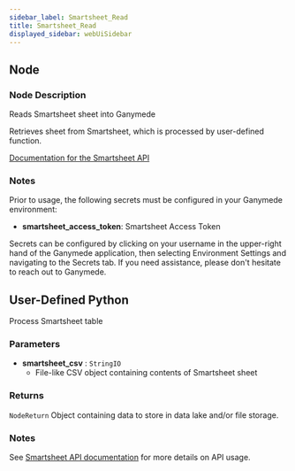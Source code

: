 ```yaml
---
sidebar_label: Smartsheet_Read
title: Smartsheet_Read
displayed_sidebar: webUiSidebar
---
```


## Node

### Node Description

Reads Smartsheet sheet into Ganymede

Retrieves sheet from Smartsheet, which is processed by user-defined function.

[Documentation for the Smartsheet API](https://smartsheet.redoc.ly/)

### Notes

Prior to usage, the following secrets must be configured in your Ganymede environment:
- **smartsheet_access_token**: Smartsheet Access Token

Secrets can be configured by clicking on your username in the upper-right hand of the Ganymede
application, then selecting Environment Settings and navigating to the Secrets tab.  If you need
assistance, please don't hesitate to reach out to Ganymede.

## User-Defined Python

Process Smartsheet table

### Parameters

- **smartsheet_csv** : `StringIO`
    - File-like CSV object containing contents of Smartsheet sheet

### Returns

`NodeReturn`
  Object containing data to store in data lake and/or file storage.

### Notes

See [Smartsheet API documentation](https://smartsheet.redoc.ly/) for more details on API usage.